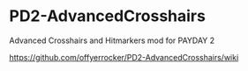 # PD2-AdvancedCrosshairs
Advanced Crosshairs and Hitmarkers mod for PAYDAY 2

https://github.com/offyerrocker/PD2-AdvancedCrosshairs/wiki
